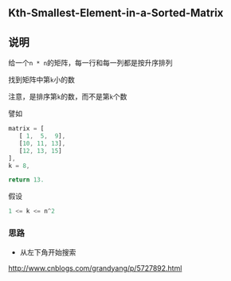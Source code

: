 ## Kth-Smallest-Element-in-a-Sorted-Matrix

## 说明

给一个`n * n`的矩阵，每一行和每一列都是按升序排列

找到矩阵中第`k`小的数

注意，是排序第`k`的数，而不是第`k`个数

譬如

```js
matrix = [
   [ 1,  5,  9],
   [10, 11, 13],
   [12, 13, 15]
],
k = 8,

return 13.
```

假设

```js
1 <= k <= n^2
```

### 思路

- 从左下角开始搜索

http://www.cnblogs.com/grandyang/p/5727892.html